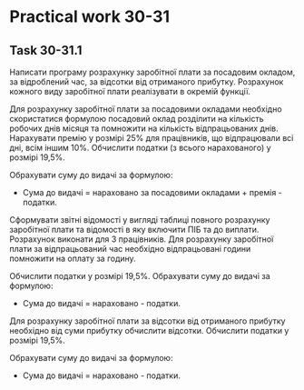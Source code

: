 # Practical work 30-31

## Task 30-31.1
Написати програму розрахунку заробітної плати за посадовим окладом, за відроблений час, за відсотки від отриманого прибутку. Розрахунок кожного виду заробітної плати реалізувати в окремій функції.

Для розрахунку заробітної плати за посадовими окладами необхідно скористатися формулою посадовий оклад розділити на кількість робочих днів місяця та помножити на кількість відпрацьованих днів. Нарахувати премію у розмірі 25% для працівників, що відпрацювали всі дні, всім іншим 10%. Обчислити податки (з всього нарахованого) у розмірі 19,5%.

Обрахувати суму до видачі за формулою:
- Сума до видачі = нараховано за посадовими окладами + премія - податки.

Сформувати звітні відомості у вигляді таблиці повного розрахунку заробітної плати та відомості в яку включити ПІБ та до виплати. Розрахунок виконати для 3 працівників. 
Для розрахунку 	заробітної плати за відпрацьований час необхідно відпрацьовані години помножити на оплату за годину.

Обчислити податки  у розмірі 19,5%. Обрахувати суму до видачі за формулою:
- Сума до видачі = нараховано - податки.

Для розрахунку 	заробітної плати за відсотки від отриманого прибутку необхідно від суми прибутку обчислити відсотки. Обчислити податки у розмірі 19,5%.

Обрахувати суму до видачі за формулою:
- Сума до видачі = нараховано - податки.
